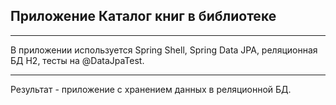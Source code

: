## Приложение Каталог книг в библиотеке
___

В приложении используется Spring Shell, Spring Data JPA, реляционная БД H2, тесты на @DataJpaTest.
___
Результат - приложение с хранением данных в реляционной БД.

